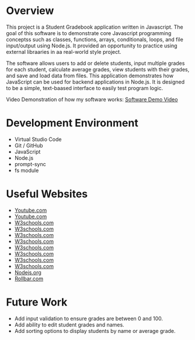 # Overview

This project is a Student Gradebook application written in Javascript. The goal of this software is to demonstrate core Javascript programming conceptss such as classes, functions, arrays, conditionals, loops, and file input/output using Node.js. It provided an opportunity to practice using external libraaries in aa real-world style project.

The software allows users to add or delete students, input multiple grades for each student, calculate average grades, view students with their grades, and save and load data from files. This application demonstrates how JavaScript can be used for backend applications in Node.js. It is designed to be a simple, text-baased interface to easily test program logic.

Video Demonstration of how my software works: [Software Demo Video](https://youtu.be/IceSHB_nzlc)

# Development Environment

* Virtual Studio Code
* Git / GitHub
* JavaScript
* Node.js
* prompt-sync
* fs module

# Useful Websites

- [Youtube.com](https://www.youtube.com/watch?v=LqXzpj2jfOU&ab_channel=ProgrammingKnowledge)
- [Youtube.com](https://www.youtube.com/watch?v=NwoAZF66_Go&ab_channel=BroCode)
- [W3schools.com](https://www.w3schools.com/js/js_syntax.asp)
- [W3schools.com](https://www.w3schools.com/js/js_const.asp)
- [W3schools.com](https://www.w3schools.com/js/js_operators.asp)
- [W3schools.com](https://www.w3schools.com/js/js_assignment.asp)
- [W3schools.com](https://www.w3schools.com/js/js_if_else.asp)
- [W3schools.com](https://www.w3schools.com/js/js_class_intro.asp)
- [W3schools.com](https://www.w3schools.com/js/js_object_methods.asp)
- [W3schools.com](https://www.w3schools.com/js/js_errors.asp)
- [Nodejs.org](https://nodejs.org/en/download)
- [Rollbar.com](https://rollbar.com/guides/javascript/how-to-throw-exceptions-in-javascript/)

# Future Work

- Add input validation to ensure grades are between 0 and 100.
- Add ability to edit student grades and names.
- Add sorting options to display students by name or average grade.